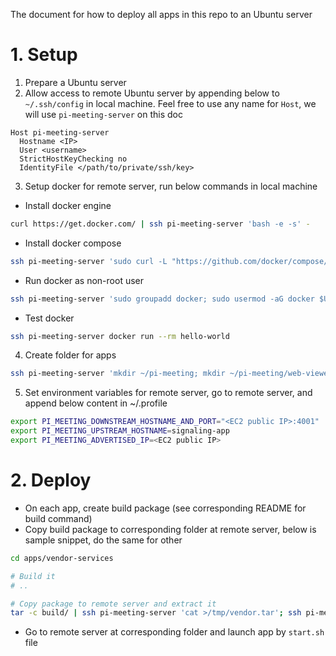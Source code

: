The document for how to deploy all apps in this repo to an Ubuntu server

# 1. Setup

1. Prepare a Ubuntu server
1. Allow access to remote Ubuntu server by appending below to `~/.ssh/config` in local machine. Feel free to use any name for `Host`, we will use `pi-meeting-server` on this doc

```
Host pi-meeting-server
  Hostname <IP>
  User <username>
  StrictHostKeyChecking no
  IdentityFile </path/to/private/ssh/key>
```

3. Setup docker for remote server, run below commands in local machine

  - Install docker engine

```bash
curl https://get.docker.com/ | ssh pi-meeting-server 'bash -e -s' -
```

  - Install docker compose

```bash
ssh pi-meeting-server 'sudo curl -L "https://github.com/docker/compose/releases/download/1.29.2/docker-compose-$(uname -s)-$(uname -m)" -o /usr/local/bin/docker-compose; sudo chmod +x /usr/local/bin/docker-compose'
```

  - Run docker as non-root user

```bash
ssh pi-meeting-server 'sudo groupadd docker; sudo usermod -aG docker $USER'
```

  - Test docker

```bash
ssh pi-meeting-server docker run --rm hello-world
```

4. Create folder for apps

```bash
ssh pi-meeting-server 'mkdir ~/pi-meeting; mkdir ~/pi-meeting/web-viewer; mkdir ~/pi-meeting/vendor; mkdir ~/pi-meeting/signaling'
```

5. Set environment variables for remote server, go to remote server, and append below content in ~/.profile

```bash
export PI_MEETING_DOWNSTREAM_HOSTNAME_AND_PORT="<EC2 public IP>:4001"
export PI_MEETING_UPSTREAM_HOSTNAME=signaling-app
export PI_MEETING_ADVERTISED_IP=<EC2 public IP>
```

# 2. Deploy

- On each app, create build package (see corresponding README for build command)
- Copy build package to corresponding folder at remote server, below is sample snippet, do the same for other 

```bash
cd apps/vendor-services

# Build it
# ..

# Copy package to remote server and extract it
tar -c build/ | ssh pi-meeting-server 'cat >/tmp/vendor.tar'; ssh pi-meeting-server 'tar -xf /tmp/vendor.tar -C ~/pi-meeting/vendor/'
```

- Go to remote server at corresponding folder and launch app by `start.sh` file

